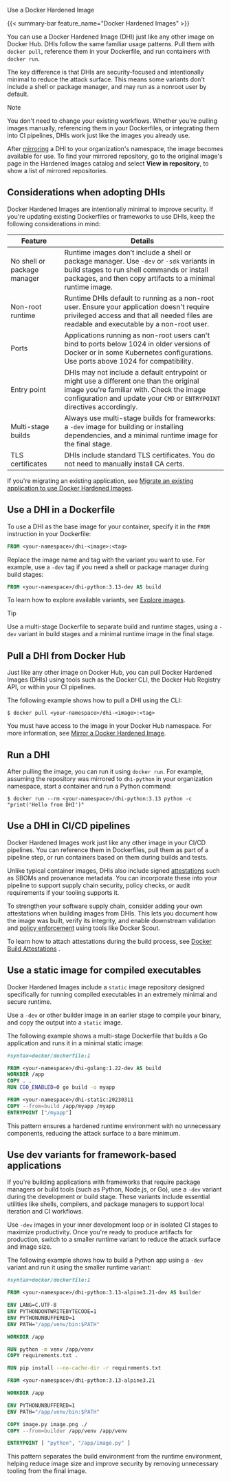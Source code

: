 Use a Docker Hardened Image


{{< summary-bar feature_name="Docker Hardened Images" >}}

You can use a Docker Hardened Image (DHI) just like any other image on Docker
Hub. DHIs follow the same familiar usage patterns. Pull them with `docker pull`,
reference them in your Dockerfile, and run containers with `docker run`.

The key difference is that DHIs are security-focused and intentionally minimal
to reduce the attack surface. This means some variants don't include a shell or
package manager, and may run as a nonroot user by default.

> [!NOTE]
>
> You don't need to change your existing workflows. Whether you're pulling
> images manually, referencing them in your Dockerfiles, or integrating them
> into CI pipelines, DHIs work just like the images you already use.

After [mirroring](./mirror.md) a DHI to your organization's namespace, the image
becomes available for use. To find your mirrored repository, go to the original
image's page in the Hardened Images catalog and select **View in repository**,
to show a list of mirrored repositories.

## Considerations when adopting DHIs

Docker Hardened Images are intentionally minimal to improve security. If you're updating existing Dockerfiles or frameworks to use DHIs, keep the following considerations in mind:

| Feature            | Details                                                                                                                                                                                                                                               |
|--------------------|-------------------------------------------------------------------------------------------------------------------------------------------------------------------------------------------------------------------------------------------------------|
| No shell or package manager | Runtime images don’t include a shell or package manager. Use `-dev` or `-sdk` variants in build stages to run shell commands or install packages, and then copy artifacts to a minimal runtime image.                                         |
| Non-root runtime    | Runtime DHIs default to running as a non-root user. Ensure your application doesn't require privileged access and that all needed files are readable and executable by a non-root user.                                                             |
| Ports               | Applications running as non-root users can't bind to ports below 1024 in older versions of Docker or in some Kubernetes configurations. Use ports above 1024 for compatibility.                                             |
| Entry point         | DHIs may not include a default entrypoint or might use a different one than the original image you're familiar with. Check the image configuration and update your `CMD` or `ENTRYPOINT` directives accordingly.                                        |
| Multi-stage builds  | Always use multi-stage builds for frameworks: a `-dev` image for building or installing dependencies, and a minimal runtime image for the final stage.                                                                                                              |
| TLS certificates    | DHIs include standard TLS certificates. You do not need to manually install CA certs.                                                                                                                                                               |

If you're migrating an existing application, see  [Migrate an existing
application to use Docker Hardened Images](./migrate.md).

## Use a DHI in a Dockerfile

To use a DHI as the base image for your container, specify it in the `FROM` instruction in your Dockerfile:

```dockerfile
FROM <your-namespace>/dhi-<image>:<tag>
```

Replace the image name and tag with the variant you want to use. For example,
use a `-dev` tag if you need a shell or package manager during build stages:

```dockerfile
FROM <your-namespace>/dhi-python:3.13-dev AS build
```

To learn how to explore available variants, see [Explore images](./explore.md).

> [!TIP]
>
> Use a multi-stage Dockerfile to separate build and runtime stages, using a
> `-dev` variant in build stages and a minimal runtime image in the final stage.

## Pull a DHI from Docker Hub

Just like any other image on Docker Hub, you can pull Docker Hardened Images
(DHIs) using tools such as the Docker CLI, the Docker Hub Registry API, or
within your CI pipelines.

The following example shows how to pull a DHI using the CLI:

```console
$ docker pull <your-namespace>/dhi-<image>:<tag>
```

You must have access to the image in your Docker Hub namespace. For more
information, see [Mirror a Docker Hardened Image](./mirror.md).

## Run a DHI

After pulling the image, you can run it using `docker run`. For example,
assuming the repository was mirrored to `dhi-python` in your organization
namespace, start a container and run a Python command:

```console
$ docker run --rm <your-namespace>/dhi-python:3.13 python -c "print('Hello from DHI')"
```

## Use a DHI in CI/CD pipelines

Docker Hardened Images work just like any other image in your CI/CD pipelines.
You can reference them in Dockerfiles, pull them as part of a pipeline step, or
run containers based on them during builds and tests.

Unlike typical container images, DHIs also include signed
[attestations](../core-concepts/attestations.md) such as SBOMs and provenance
metadata. You can incorporate these into your pipeline to support supply chain
security, policy checks, or audit requirements if your tooling supports it.

To strengthen your software supply chain, consider adding your own attestations
when building images from DHIs. This lets you document how the image was
built, verify its integrity, and enable downstream validation and [policy
enforcement](./policies.md) using tools like Docker Scout.

To learn how to attach attestations during the build process, see [Docker Build
Attestations](/manuals/build/metadata/attestations.md) .

## Use a static image for compiled executables

Docker Hardened Images include a `static` image repository designed specifically
for running compiled executables in an extremely minimal and secure runtime.

Use a `-dev` or other builder image in an earlier stage to compile your binary,
and copy the output into a `static` image.

The following example shows a multi-stage Dockerfile that builds a Go application
and runs it in a minimal static image:

```dockerfile
#syntax=docker/dockerfile:1

FROM <your-namespace>/dhi-golang:1.22-dev AS build
WORKDIR /app
COPY . .
RUN CGO_ENABLED=0 go build -o myapp

FROM <your-namespace>/dhi-static:20230311
COPY --from=build /app/myapp /myapp
ENTRYPOINT ["/myapp"]
```

This pattern ensures a hardened runtime environment with no unnecessary
components, reducing the attack surface to a bare minimum.

## Use dev variants for framework-based applications

If you're building applications with frameworks that require package managers or
build tools (such as Python, Node.js, or Go), use a `-dev` variant during the
development or build stage. These variants include essential utilities like
shells, compilers, and package managers to support local iteration and CI
workflows.

Use `-dev` images in your inner development loop or in isolated CI stages to
maximize productivity. Once you're ready to produce artifacts for production,
switch to a smaller runtime variant to reduce the attack surface and image size.

The following example shows how to build a Python app using a `-dev` variant and
run it using the smaller runtime variant:

```dockerfile
#syntax=docker/dockerfile:1

FROM <your-namespace>/dhi-python:3.13-alpine3.21-dev AS builder

ENV LANG=C.UTF-8
ENV PYTHONDONTWRITEBYTECODE=1
ENV PYTHONUNBUFFERED=1
ENV PATH="/app/venv/bin:$PATH"

WORKDIR /app

RUN python -m venv /app/venv
COPY requirements.txt .

RUN pip install --no-cache-dir -r requirements.txt

FROM <your-namespace>/dhi-python:3.13-alpine3.21

WORKDIR /app

ENV PYTHONUNBUFFERED=1
ENV PATH="/app/venv/bin:$PATH"

COPY image.py image.png ./
COPY --from=builder /app/venv /app/venv

ENTRYPOINT [ "python", "/app/image.py" ]
```

This pattern separates the build environment from the runtime environment,
helping reduce image size and improve security by removing unnecessary tooling
from the final image.

